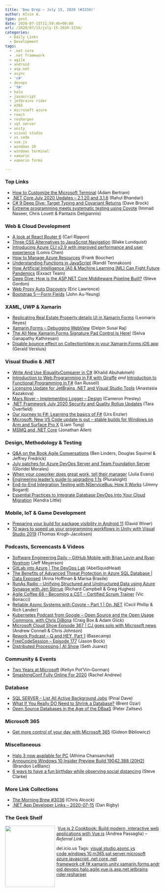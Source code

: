 ```yaml
---
title: 'Dew Drop – July 15, 2020 (#3234)'
author: Alvin A.
type: post
date: 2020-07-15T11:59:46+00:00
url: /2020/07/15/july-15-2020-3234/
categories:
  - Daily Links
  - Development
tags:
  - .net core
  - .net framework
  - agile
  - android
  - asp.net
  - async
  - 'c#'
  - devops
  - 'f#'
  - halo
  - javascript
  - jetbrains rider
  - m365
  - microsoft azure
  - react
  - resharper
  - sql server
  - unity
  - visual studio
  - vs code
  - vue.js
  - windows 10
  - windows terminal
  - xamarin
  - xamarin forms

---
```

### <a name="top"></a>Top Links

  * <a href="https://petri.com/how-to-customize-the-microsoft-terminal?utm_source=rss&utm_medium=rss&utm_campaign=how-to-customize-the-microsoft-terminal" target="_blank" rel="noopener noreferrer">How to Customize the Microsoft Terminal</a> (Adam Bertram)
  * <a href="https://devblogs.microsoft.com/dotnet/net-core-july-2020/" target="_blank" rel="noopener noreferrer">.NET Core July 2020 Updates – 2.1.20 and 3.1.6</a> (Rahul Bhandari)
  * <a href="https://daveabrock.com/2020/07/14/c-sharp-9-target-typing-covariants" target="_blank" rel="noopener noreferrer">C# 9 Deep Dive: Target Typing and Covariant Returns</a> (Dave Brock)
  * <a href="https://cloudblogs.microsoft.com/opensource/2020/07/14/extreme-programming-meets-systematic-testing-using-coyote/" target="_blank" rel="noopener noreferrer">Extreme programming meets systematic testing using Coyote</a> (Immad Naseer, Chris Lovett & Pantazis Deligiannis)

### <a name="web"></a>Web & Cloud Development

  * <a href="https://www.carlrippon.com/a-look-at-react-router-6/" target="_blank" rel="noopener noreferrer">A look at React Router 6</a> (Carl Rippon)
  * <a href="https://css-tricks.com/three-css-alternatives-to-javascript-navigation/" target="_blank" rel="noopener noreferrer">Three CSS Alternatives to JavaScript Navigation</a> (Blake Lundquist)
  * <a href="https://techcommunity.microsoft.com/t5/azure-tools/introducing-azure-cli-v2-9-with-improved-performance-and-user/ba-p/1522141" target="_blank" rel="noopener noreferrer">Introducing Azure CLI v2.9 with improved performance and user experience</a> (Lomis Chen)
  * <a href="http://www.frankysnotes.com/2020/07/how-to-manage-azure-resources.html" target="_blank" rel="noopener noreferrer">How to Manage Azure Resources</a> (Frank Boucher)
  * <a href="https://codeburst.io/understanding-functions-in-javascript-4912eb603e26?source=rss----61061eb0c96b---4" target="_blank" rel="noopener noreferrer">Understanding Functions in JavaScript</a> (Randil Tennakoon)
  * <a href="https://blog.exxactcorp.com/how-artificial-intelligence-ai-machine-learning-ml-can-fight-future-pandemics/" target="_blank" rel="noopener noreferrer">How Artificial Intelligence (AI) & Machine Learning (ML) Can Fight Future Pandemics</a> (Exxact Team)
  * <a href="https://www.stevejgordon.co.uk/how-is-the-asp-net-core-middleware-pipeline-built" target="_blank" rel="noopener noreferrer">Deep Dive: How is the ASP.NET Core Middleware Pipeline Built?</a> (Steve Gordon)
  * <a href="https://textslashplain.com/2020/07/14/web-proxy-auto-discovery/" target="_blank" rel="noopener noreferrer">Web Proxy Auto Discovery</a> (Eric Lawrence)
  * <a href="https://codeburst.io/bootstrap-5-form-fields-72fc84ce7a11?source=rss----61061eb0c96b---4" target="_blank" rel="noopener noreferrer">Bootstrap 5 — Form Fields</a> (John Au-Yeung)

### <a name="silverlight"></a>XAML, UWP & Xamarin

  * <a href="https://askxammy.com/replicating-real-estate-property-details-ui-in-xamarin-forms/" target="_blank" rel="noopener noreferrer">Replicating Real Estate Property details UI in Xamarin Forms</a> (Leomaris Reyes)
  * <a href="https://xamarinmonkeys.blogspot.com/2020/07/xamarinforms-debugging-webview.html" target="_blank" rel="noopener noreferrer">Xamarin.Forms &#8211; Debugging WebView</a> (Delpin Susai Raj)
  * <a href="https://www.syncfusion.com/blogs/post/the-all-new-xamarin-forms-signature-pad-control-is-here.aspx" target="_blank" rel="noopener noreferrer">The All New Xamarin.Forms Signature Pad Control Is Here!</a> (Selva Ganapathy Kathiresan)
  * <a href="https://blog.verslu.is/xamarin/xamarin-forms-xamarin/disable-bounce-collectionview-xamarin-forms/?utm_source=rss&utm_medium=rss&utm_campaign=disable-bounce-collectionview-xamarin-forms" target="_blank" rel="noopener noreferrer">Disable bounce effect on CollectionView in your Xamarin.Forms iOS app</a> (Gerald Versluis)

### <a name="dotnet"></a>Visual Studio & .NET

  * <a href="https://khalidabuhakmeh.com/write-and-use-iequalitycomparer" target="_blank" rel="noopener noreferrer">Write And Use IEqualityComparer in C#</a> (Khalid Abuhakmeh)
  * <a href="https://www.softwarepark.cc/blog/2020/7/13/introduction-to-web-programming-in-f-with-giraffe-part-1" target="_blank" rel="noopener noreferrer">Introduction to Web Programming in F# with Giraffe</a> _and_ <a href="https://www.softwarepark.cc/blog/2020/7/12/introduction-to-functional-programming-in-f-part-11" target="_blank" rel="noopener noreferrer">Introduction to Functional Programming in F#</a> (Ian Russell)
  * <a href="https://blog.jetbrains.com/dotnet/2020/07/15/licensing-update-net-tools/" target="_blank" rel="noopener noreferrer">Licensing Update for JetBrains .NET and Visual Studio Tools</a> (Anastasia Kazakova)
  * <a href="http://blog.thesoftwarementor.com/implementing-logger-design/" target="_blank" rel="noopener noreferrer">Mars Rover – Implementing Logger – Design</a> (Cameron Presley)
  * <a href="https://devblogs.microsoft.com/dotnet/net-framework-july-2020-security-and-quality-rollup-updates/" target="_blank" rel="noopener noreferrer">.NET Framework July 2020 Security and Quality Rollup Updates</a> (Tara Overfield)
  * <a href="https://www.planetgeek.ch/2020/07/14/our-journey-to-f-learning-the-basics-of-f/" target="_blank" rel="noopener noreferrer">Our journey to F#: Learning the basics of F#</a> (Urs Enzler)
  * <a href="https://www.zdnet.com/article/microsoft-new-vs-code-update-is-out-stable-builds-for-windows-on-arm-and-surface-pro-x/#ftag=RSSbaffb68" target="_blank" rel="noopener noreferrer">Microsoft: New VS Code update is out – stable builds for Windows on Arm and Surface Pro X</a> (Liam Tung)
  * <a href="https://www.infoq.com/news/2020/07/Core-MSMS/?utm_campaign=infoq_content&utm_source=infoq&utm_medium=feed&utm_term=global" target="_blank" rel="noopener noreferrer">MSMQ and .NET Core</a> (Jonathan Allen)

### <a name="design"></a>Design, Methodology & Testing

  * <a href="https://www.infoq.com/articles/book-review-agile-conversations/?utm_campaign=infoq_content&utm_source=infoq&utm_medium=feed&utm_term=global" target="_blank" rel="noopener noreferrer">Q&A on the Book Agile Conversations</a> (Ben Linders, Douglas Squirrel & Jeffrey Fredrick)
  * <a href="https://devblogs.microsoft.com/devops/july-patches-for-azure-devops-server-and-team-foundation-server/" target="_blank" rel="noopener noreferrer">July patches for Azure DevOps Server and Team Foundation Server</a> (Gloridel Morales)
  * <a href="https://jvns.ca/blog/2020/07/14/when-your-coworker-does-great-work-tell-their-manager/" target="_blank" rel="noopener noreferrer">When your coworker does great work, tell their manager</a> (Julia Evans)
  * <a href="https://www.pluralsight.com/blog/teams/engineering-leader-s-guide-to-upgrading-1-1s" target="_blank" rel="noopener noreferrer">Engineering leader&#8217;s guide to upgrading 1:1s</a> (Pluralsight)
  * <a href="http://feedproxy.google.com/~r/GrabBagOfT/~3/Avn6mG1q9C4/" target="_blank" rel="noopener noreferrer">End-to-End Integration Testing with NServiceBus: How It Works</a> (Jimmy Bogard)
  * <a href="https://www.red-gate.com/blog/essential-practices-to-integrate-database-devops-into-your-cloud-migration" target="_blank" rel="noopener noreferrer">Essential Practices to Integrate Database DevOps into Your Cloud Migration</a> (Kendra Little)

### <a name="mobile"></a>Mobile, IoT & Game Development

  * <a href="http://feedproxy.google.com/~r/blogspot/hsDu/~3/UoSQmIM8t5c/preparing-your-build-for-package-visibility-in-android-11.html" target="_blank" rel="noopener noreferrer">Preparing your build for package visibility in Android 11</a> (David Winer)
  * <a href="https://blogs.unity3d.com/2020/07/14/10-ways-to-speed-up-your-programming-workflows-in-unity-with-visual-studio-2019/" target="_blank" rel="noopener noreferrer">10 ways to speed up your programming workflows in Unity with Visual Studio 2019</a> (Thomas Krogh-Jacobsen)

### <a name="podcasts"></a>Podcasts, Screencasts & Videos

  * <a href="https://softwareengineeringdaily.com/2020/07/15/github-mobile-with-brian-lovin-and-ryan-nystrom/?utm_source=rss&utm_medium=rss&utm_campaign=github-mobile-with-brian-lovin-and-ryan-nystrom" target="_blank" rel="noopener noreferrer">Software Engineering Daily &#8211; GitHub Mobile with Brian Lovin and Ryan Nystrom</a> (Jeff Meyerson)
  * <a href="https://channel9.msdn.com/Shows/DevOps-Lab/GitLab-into-Azure?WT.mc_id=DX_MVP4025064" target="_blank" rel="noopener noreferrer">GitLab into Azure | The DevOps Lab</a> (AbelSquidHead)
  * <a href="https://channel9.msdn.com/Shows/Data-Exposed/The-Benefits-of-Advanced-Threat-Protection-in-Azure-SQL-Database?WT.mc_id=DX_MVP4025064" target="_blank" rel="noopener noreferrer">The Benefits of Advanced Threat Protection in Azure SQL Database | Data Exposed</a> (Anna Hoffman & Marisa Brasile)
  * <a href="http://feedproxy.google.com/~r/RunaAsRadioWma/~3/G-dmSI1JTgk/default.aspx" target="_blank" rel="noopener noreferrer">RunAs Radio &#8211; Unifying Structured and Unstructured Data using Azure Synapse with Jen Stirrup</a> (Richard Campbell & Greg Hughes)
  * <a href="http://agilecoffee.com/episode68/" target="_blank" rel="noopener noreferrer">Agile Coffee 68 &#8211; Becoming a CST – Certified Scrum Trainer</a> (Vic Bonacci)
  * <a href="https://channel9.msdn.com/Shows/On-NET/Reliable-Async-Systems-with-Coyote-Part-1?WT.mc_id=DX_MVP4025064" target="_blank" rel="noopener noreferrer">Reliable Async Systems with Coyote &#8211; Part 1 | On .NET</a> (Cecil Phillip & Rich Lander)
  * <a href="https://kubernetespodcast.com/episode/112-open-source-and-open-usage-commons/" target="_blank" rel="noopener noreferrer">Kubernetes Podcast from Google &#8211; Open Source and the Open Usage Commons, with Chris DiBona</a> (Craig Box & Adam Glick)
  * <a href="http://feeds.microsoftcloudshow.com/~r/microsoftcloudshowepisodes/~3/OsJ6M10xwz4/" target="_blank" rel="noopener noreferrer">Microsoft Cloud Show Episode 367 | CJ goes solo with Microsoft news</a> (Andrew Connell & Chris Johnson)
  * <a href="https://share.transistor.fm/s/51a02e3d" target="_blank" rel="noopener noreferrer">Rework Podcast &#8211; Q and HEY, Part 1</a> (Basecamp)
  * <a href="http://www.youtube.com/watch?v=y0sqGQBocM0" target="_blank" rel="noopener noreferrer">FreeCodeSession &#8211; Episode 177</a> (Jason Bock)
  * <a href="https://channel9.msdn.com/Shows/AI-Show/Distributed-Processing?WT.mc_id=DX_MVP4025064" target="_blank" rel="noopener noreferrer">Distributed Processing | AI Show</a> (Seth Juarez)

### <a name="events"></a>Community & Events

  * <a href="https://dbakevlar.com/2020/07/two-years-at-microsoft/" target="_blank" rel="noopener noreferrer">Two Years at Microsoft</a> (Kellyn Pot’Vin-Gorman)
  * <a href="https://www.smashingmagazine.com/2020/07/smashingconf-online-2020/" target="_blank" rel="noopener noreferrer">SmashingConf Fully Online For 2020</a> (Rachel Andrew)

### <a name="sql"></a>Database

  * <a href="https://blog.sqlauthority.com/2020/07/15/sql-server-list-all-active-background-jobs/?utm_source=rss&utm_medium=rss&utm_campaign=sql-server-list-all-active-background-jobs" target="_blank" rel="noopener noreferrer">SQL SERVER – List All Active Background Jobs</a> (Pinal Dave)
  * <a href="http://feedproxy.google.com/~r/BrentOzar-SqlServerDba/~3/ilW9cSCrFng/" target="_blank" rel="noopener noreferrer">What If You Really DO Need to Shrink a Database?</a> (Brent Ozar)
  * <a href="https://thenewstack.io/open-source-databases-in-the-age-of-the-dbaas/" target="_blank" rel="noopener noreferrer">Open Source Databases in the Age of the DBaaS</a> (Peter Zaitsev)

### Microsoft 365<a name="sp"></a>

  * <a href="https://www.microsoft.com/en-us/microsoft-365/blog/2020/07/14/get-control-microsoft-365/" target="_blank" rel="noopener noreferrer">Get more control of your day with Microsoft 365</a> (Gideon Bibliowicz)

### <a name="misc"></a>Miscellaneous

  * <a href="https://blogs.windows.com/windowsexperience/2020/07/14/halo-3-now-available-for-pc/?WT.mc_id=DX_MVP4025064" target="_blank" rel="noopener noreferrer">Halo 3 now available for PC</a> (Athima Chansanchai)
  * <a href="https://blogs.windows.com/windowsexperience/2020/07/14/announcing-windows-10-insider-preview-build-19042-388-20h2/?WT.mc_id=DX_MVP4025064" target="_blank" rel="noopener noreferrer">Announcing Windows 10 Insider Preview Build 19042.388 (20H2)</a> (Brandon LeBlanc)
  * <a href="https://blogs.windows.com/windowsexperience/2020/07/14/6-ways-to-have-a-fun-birthday-while-observing-social-distancing/?WT.mc_id=DX_MVP4025064" target="_blank" rel="noopener noreferrer">6 ways to have a fun birthday while observing social distancing</a> (Steve Clarke)

### <a name="links"></a>More Link Collections

  * <a href="http://feedproxy.google.com/~r/ReflectivePerspective/~3/LmnSZ4jEzd4/" target="_blank" rel="noopener noreferrer">The Morning Brew #3036</a> (Chris Alcock)
  * <a href="https://links.danrigby.com/2020/07/app-developer-links-2020-07-15/" target="_blank" rel="noopener noreferrer">.NET App Developer Links &#8211; 2020-07-15</a> (Dan Rigby)

### <a name="shelf"></a>The Geek Shelf

<a href="https://www.amazon.com/Vue-js-Cookbook-modern-interactive-applications/dp/1786468093/?tag=amavin-20" target="_blank" rel="noopener noreferrer"><img loading="lazy" decoding="async" width="162" height="200" align="left" style="margin: 0px 5px 10px 0px; border: 0px currentcolor; border-image: none; float: left; display: inline; background-image: none;" src="https://m.media-amazon.com/images/I/61nAkL-FsbL._AC_UL320_.jpg" border="0" /></a>&nbsp;<a href="https://www.amazon.com/Vue-js-Cookbook-modern-interactive-applications/dp/1786468093/?tag=amavin-20" target="_blank" rel="noopener noreferrer">Vue.js 2 Cookbook: Build modern, interactive web applications with Vue.js</a> (Andrea Passaglia) _&#8211; Referral Link_

<div class="wlWriterEditableSmartContent" id="scid:77ECF5F8-D252-44F5-B4EB-D463C5396A79:3271c270-facc-475d-bc67-21605c9fd61a" style="margin: 0px; padding: 0px; float: none; display: inline;">
  del.icio.us Tags: <a href="http://del.icio.us/popular/visual+studio" rel="tag">visual studio</a>,<a href="http://del.icio.us/popular/async" rel="tag">async</a>,<a href="http://del.icio.us/popular/vs+code" rel="tag">vs code</a>,<a href="http://del.icio.us/popular/windows+10" rel="tag">windows 10</a>,<a href="http://del.icio.us/popular/m365" rel="tag">m365</a>,<a href="http://del.icio.us/popular/sql+server" rel="tag">sql server</a>,<a href="http://del.icio.us/popular/microsoft+azure" rel="tag">microsoft azure</a>,<a href="http://del.icio.us/popular/javascript" rel="tag">javascript</a>,<a href="http://del.icio.us/popular/.net+core" rel="tag">.net core</a>,<a href="http://del.icio.us/popular/.net+framework" rel="tag">.net framework</a>,<a href="http://del.icio.us/popular/c%23" rel="tag">c#</a>,<a href="http://del.icio.us/popular/f%23" rel="tag">f#</a>,<a href="http://del.icio.us/popular/xamarin" rel="tag">xamarin</a>,<a href="http://del.icio.us/popular/unity" rel="tag">unity</a>,<a href="http://del.icio.us/popular/xamarin.forms" rel="tag">xamarin.forms</a>,<a href="http://del.icio.us/popular/android" rel="tag">android</a>,<a href="http://del.icio.us/popular/devops" rel="tag">devops</a>,<a href="http://del.icio.us/popular/halo" rel="tag">halo</a>,<a href="http://del.icio.us/popular/agile" rel="tag">agile</a>,<a href="http://del.icio.us/popular/vue.js" rel="tag">vue.js</a>,<a href="http://del.icio.us/popular/asp.net" rel="tag">asp.net</a>,<a href="http://del.icio.us/popular/jetbrains+rider" rel="tag">jetbrains rider</a>,<a href="http://del.icio.us/popular/resharper" rel="tag">resharper</a>
</div>